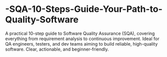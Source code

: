 # -SQA-10-Steps-Guide-Your-Path-to-Quality-Software
A practical 10-step guide to Software Quality Assurance (SQA), covering everything from requirement analysis to continuous improvement. Ideal for QA engineers, testers, and dev teams aiming to build reliable, high-quality software. Clear, actionable, and beginner-friendly.
